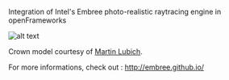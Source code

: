 Integration of Intel's Embree photo-realistic raytracing engine in openFrameworks

![alt text](http://farm6.staticflickr.com/5502/9153358074_3f63afc52d_c.jpg "ofxSpineExample")

Crown model courtesy of [Martin Lubich](http://www.loramel.net/).

For more informations, check out : 
http://embree.github.io/
